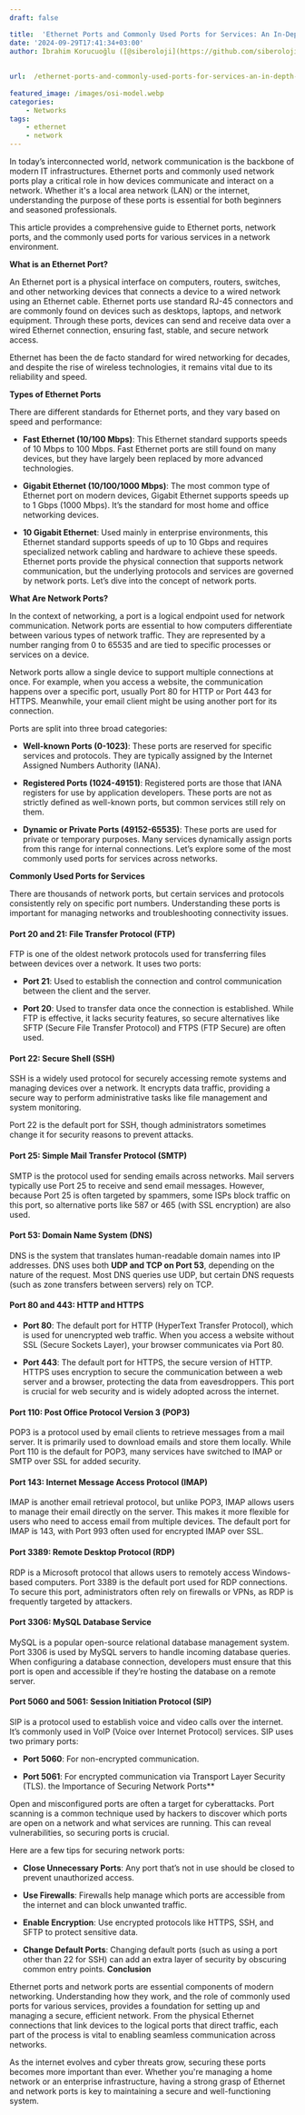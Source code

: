 ```yaml
---
draft: false

title:  'Ethernet Ports and Commonly Used Ports for Services: An In-Depth Guide'
date: '2024-09-29T17:41:34+03:00'
author: İbrahim Korucuoğlu ([@siberoloji](https://github.com/siberoloji))
 
 
url:  /ethernet-ports-and-commonly-used-ports-for-services-an-in-depth-guide/
 
featured_image: /images/osi-model.webp
categories:
    - Networks
tags:
    - ethernet
    - network
---
```



In today’s interconnected world, network communication is the backbone of modern IT infrastructures. Ethernet ports and commonly used network ports play a critical role in how devices communicate and interact on a network. Whether it's a local area network (LAN) or the internet, understanding the purpose of these ports is essential for both beginners and seasoned professionals.



This article provides a comprehensive guide to Ethernet ports, network ports, and the commonly used ports for various services in a network environment.



**What is an Ethernet Port?**



An Ethernet port is a physical interface on computers, routers, switches, and other networking devices that connects a device to a wired network using an Ethernet cable. Ethernet ports use standard RJ-45 connectors and are commonly found on devices such as desktops, laptops, and network equipment. Through these ports, devices can send and receive data over a wired Ethernet connection, ensuring fast, stable, and secure network access.



Ethernet has been the de facto standard for wired networking for decades, and despite the rise of wireless technologies, it remains vital due to its reliability and speed.



**Types of Ethernet Ports**



There are different standards for Ethernet ports, and they vary based on speed and performance:


* **Fast Ethernet (10/100 Mbps)**: This Ethernet standard supports speeds of 10 Mbps to 100 Mbps. Fast Ethernet ports are still found on many devices, but they have largely been replaced by more advanced technologies.

* **Gigabit Ethernet (10/100/1000 Mbps)**: The most common type of Ethernet port on modern devices, Gigabit Ethernet supports speeds up to 1 Gbps (1000 Mbps). It’s the standard for most home and office networking devices.

* **10 Gigabit Ethernet**: Used mainly in enterprise environments, this Ethernet standard supports speeds of up to 10 Gbps and requires specialized network cabling and hardware to achieve these speeds.
Ethernet ports provide the physical connection that supports network communication, but the underlying protocols and services are governed by network ports. Let’s dive into the concept of network ports.



**What Are Network Ports?**



In the context of networking, a port is a logical endpoint used for network communication. Network ports are essential to how computers differentiate between various types of network traffic. They are represented by a number ranging from 0 to 65535 and are tied to specific processes or services on a device.



Network ports allow a single device to support multiple connections at once. For example, when you access a website, the communication happens over a specific port, usually Port 80 for HTTP or Port 443 for HTTPS. Meanwhile, your email client might be using another port for its connection.



Ports are split into three broad categories:


* **Well-known Ports (0-1023)**: These ports are reserved for specific services and protocols. They are typically assigned by the Internet Assigned Numbers Authority (IANA).

* **Registered Ports (1024-49151)**: Registered ports are those that IANA registers for use by application developers. These ports are not as strictly defined as well-known ports, but common services still rely on them.

* **Dynamic or Private Ports (49152-65535)**: These ports are used for private or temporary purposes. Many services dynamically assign ports from this range for internal connections.
Let’s explore some of the most commonly used ports for services across networks.



**Commonly Used Ports for Services**



There are thousands of network ports, but certain services and protocols consistently rely on specific port numbers. Understanding these ports is important for managing networks and troubleshooting connectivity issues.


#### **Port 20 and 21: File Transfer Protocol (FTP)**



FTP is one of the oldest network protocols used for transferring files between devices over a network. It uses two ports:


* **Port 21**: Used to establish the connection and control communication between the client and the server.

* **Port 20**: Used to transfer data once the connection is established.
While FTP is effective, it lacks security features, so secure alternatives like SFTP (Secure File Transfer Protocol) and FTPS (FTP Secure) are often used.


#### **Port 22: Secure Shell (SSH)**



SSH is a widely used protocol for securely accessing remote systems and managing devices over a network. It encrypts data traffic, providing a secure way to perform administrative tasks like file management and system monitoring.



Port 22 is the default port for SSH, though administrators sometimes change it for security reasons to prevent attacks.


#### **Port 25: Simple Mail Transfer Protocol (SMTP)**



SMTP is the protocol used for sending emails across networks. Mail servers typically use Port 25 to receive and send email messages. However, because Port 25 is often targeted by spammers, some ISPs block traffic on this port, so alternative ports like 587 or 465 (with SSL encryption) are also used.


#### **Port 53: Domain Name System (DNS)**



DNS is the system that translates human-readable domain names into IP addresses. DNS uses both **UDP and TCP on Port 53**, depending on the nature of the request. Most DNS queries use UDP, but certain DNS requests (such as zone transfers between servers) rely on TCP.


#### **Port 80 and 443: HTTP and HTTPS**


* **Port 80**: The default port for HTTP (HyperText Transfer Protocol), which is used for unencrypted web traffic. When you access a website without SSL (Secure Sockets Layer), your browser communicates via Port 80.

* **Port 443**: The default port for HTTPS, the secure version of HTTP. HTTPS uses encryption to secure the communication between a web server and a browser, protecting the data from eavesdroppers. This port is crucial for web security and is widely adopted across the internet.



#### **Port 110: Post Office Protocol Version 3 (POP3)**



POP3 is a protocol used by email clients to retrieve messages from a mail server. It is primarily used to download emails and store them locally. While Port 110 is the default for POP3, many services have switched to IMAP or SMTP over SSL for added security.


#### **Port 143: Internet Message Access Protocol (IMAP)**



IMAP is another email retrieval protocol, but unlike POP3, IMAP allows users to manage their email directly on the server. This makes it more flexible for users who need to access email from multiple devices. The default port for IMAP is 143, with Port 993 often used for encrypted IMAP over SSL.


#### **Port 3389: Remote Desktop Protocol (RDP)**



RDP is a Microsoft protocol that allows users to remotely access Windows-based computers. Port 3389 is the default port used for RDP connections. To secure this port, administrators often rely on firewalls or VPNs, as RDP is frequently targeted by attackers.


#### **Port 3306: MySQL Database Service**



MySQL is a popular open-source relational database management system. Port 3306 is used by MySQL servers to handle incoming database queries. When configuring a database connection, developers must ensure that this port is open and accessible if they’re hosting the database on a remote server.


#### **Port 5060 and 5061: Session Initiation Protocol (SIP)**



SIP is a protocol used to establish voice and video calls over the internet. It’s commonly used in VoIP (Voice over Internet Protocol) services. SIP uses two primary ports:


* **Port 5060**: For non-encrypted communication.

* **Port 5061**: For encrypted communication via Transport Layer Security (TLS).
the Importance of Securing Network Ports**



Open and misconfigured ports are often a target for cyberattacks. Port scanning is a common technique used by hackers to discover which ports are open on a network and what services are running. This can reveal vulnerabilities, so securing ports is crucial.



Here are a few tips for securing network ports:


* **Close Unnecessary Ports**: Any port that’s not in use should be closed to prevent unauthorized access.

* **Use Firewalls**: Firewalls help manage which ports are accessible from the internet and can block unwanted traffic.

* **Enable Encryption**: Use encrypted protocols like HTTPS, SSH, and SFTP to protect sensitive data.

* **Change Default Ports**: Changing default ports (such as using a port other than 22 for SSH) can add an extra layer of security by obscuring common entry points.
**Conclusion**



Ethernet ports and network ports are essential components of modern networking. Understanding how they work, and the role of commonly used ports for various services, provides a foundation for setting up and managing a secure, efficient network. From the physical Ethernet connections that link devices to the logical ports that direct traffic, each part of the process is vital to enabling seamless communication across networks.



As the internet evolves and cyber threats grow, securing these ports becomes more important than ever. Whether you're managing a home network or an enterprise infrastructure, having a strong grasp of Ethernet and network ports is key to maintaining a secure and well-functioning system.
